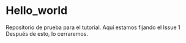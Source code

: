 # Hello_world
Repositorio de prueba para el tutorial.
Aquí estamos fijando el Issue 1
Después de esto, lo cerraremos.
